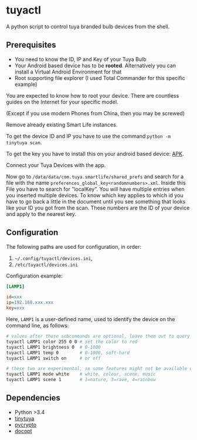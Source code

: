 # tuyactl

A python script to control tuya branded bulb devices from the shell.

## Prerequisites

* You need to know the ID, IP and Key of your Tuya Bulb
* Your Android based device has to be **rooted**. Alternatively you can install a Virtual Android Environment for that
* Root supporting file explorer (I used Total Commander for this specific example)

You are expected to know how to root your device. There are countless guides on the Internet for your specific model.

(Except if you use modern Phones from China, then you may be screwed)

Remove already existing Smart Life instances.

To get the device ID and IP you have to use the command `python -m tinytuya scan`.

To get the key you have to install this on your android based device: [APK](https://www.apkmirror.com/apk/volcano-technology-limited/smart-life-smart-living/smart-life-smart-living-3-7-2-release/smart-life-smart-living-3-7-2-android-apk-download/download/).

Connect your Tuya Devices with the app.

Now go to `/data/data/com.tuya.smartlife/shared_prefs` and search for a file with the name `preferences_global_key<randomnumbers>.xml`.
Inside this File you have to search for "localKey". You will have multiple entries when you inserted multiple devices. 
To know which key applies to which id you have to go back a little in the document until you see something that looks like your ID you got from the scan.
These numbers are the ID of your device and apply to the nearest key.

## Configuration

The following paths are used for configuration, in order:

1. `~/.config/tuyactl/devices.ini`,
2. `/etc/tuyactl/devices.ini`

Configuration example:

```ini
[LAMP1]

id=xxx
ip=192.168.xxx.xxx
key=xxx
```

Here, `LAMP1` is a user-defined name, used to identify the device on the command line, as follows:

```sh
# values after these subcommands are optional, leave them out to query the information instead
tuyactl LAMP1 color 255 0 0 # set the color to red
tuyactl LAMP1 brightness 0  # 0-1000
tuyactl LAMP1 temp 0        # 0-1000, soft-hard
tuyactl LAMP1 switch on     # or off

# these two are experimental, so some features might not be available on your device
tuyactl LAMP1 mode white    # white, colour, scene, music
tuyactl LAMP1 scene 1       # 1=nature, 3=rave, 4=rainbow
```

## Dependencies
* Python >3.4
* [tinytuya](https://pypi.org/project/tinytuya/)
* [pycrypto](https://pypi.org/project/pycrypto/)
* [docopt](https://pypi.org/project/docopt/)
